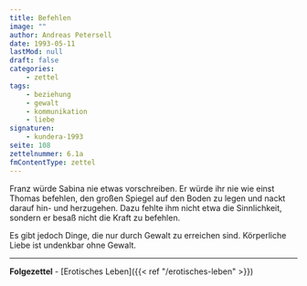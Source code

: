 ```yaml
---
title: Befehlen
image: ""
author: Andreas Petersell
date: 1993-05-11
lastMod: null
draft: false
categories:
    - zettel
tags:
    - beziehung
    - gewalt
    - kommunikation
    - liebe
signaturen:
    - kundera-1993
seite: 108
zettelnummer: 6.1a
fmContentType: zettel
---
```


Franz würde Sabina nie etwas vorschreiben. Er würde ihr nie wie einst Thomas befehlen, den großen Spiegel auf den Boden zu legen und nackt darauf hin- und herzugehen. Dazu fehlte ihm nicht etwa die Sinnlichkeit, sondern er besaß nicht die Kraft zu befehlen.
<!--more-->
Es gibt jedoch Dinge, die nur durch Gewalt zu erreichen sind. Körperliche Liebe ist undenkbar ohne Gewalt.
***

**Folgezettel** - [Erotisches Leben]({{< ref "/erotisches-leben" >}})
